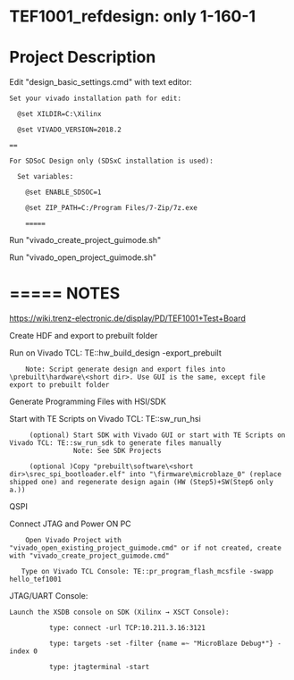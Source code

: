 # TEF1001_refdesign: only 1-160-1
Project Description
==========================================================================
  Edit "design_basic_settings.cmd" with text editor:
 
    Set your vivado installation path for edit: 
    
      @set XILDIR=C:\Xilinx
      
      @set VIVADO_VERSION=2018.2
      
    ==
    
    For SDSoC Design only (SDSxC installation is used):
    
      Set variables:
      
        @set ENABLE_SDSOC=1
        
        @set ZIP_PATH=C:/Program Files/7-Zip/7z.exe
        
        =====
        
Run "vivado_create_project_guimode.sh"

Run "vivado_open_project_guimode.sh"


=====
NOTES
=====


https://wiki.trenz-electronic.de/display/PD/TEF1001+Test+Board

Create HDF and export to prebuilt folder

Run on Vivado TCL: TE::hw_build_design -export_prebuilt

        Note: Script generate design and export files into \prebuilt\hardware\<short dir>. Use GUI is the same, except file export to prebuilt folder

Generate Programming Files with HSI/SDK


Start with TE Scripts on Vivado TCL: TE::sw_run_hsi

         (optional) Start SDK with Vivado GUI or start with TE Scripts on Vivado TCL: TE::sw_run_sdk to generate files manually
                    Note: See SDK Projects
                    
         (optional )Copy "prebuilt\software\<short dir>\srec_spi_bootloader.elf" into "\firmware\microblaze_0" (replace shipped one) and regenerate design again (HW (Step5)+SW(Step6 only a.))
         
         
QSPI

Connect JTAG and Power ON PC

        Open Vivado Project with "vivado_open_existing_project_guimode.cmd" or if not created, create with "vivado_create_project_guimode.cmd"
        
       Type on Vivado TCL Console: TE::pr_program_flash_mcsfile -swapp hello_tef1001

JTAG/UART Console:

    Launch the XSDB console on SDK (Xilinx → XSCT Console):
    
              type: connect -url TCP:10.211.3.16:3121
              
              type: targets -set -filter {name =~ "MicroBlaze Debug*"} -index 0
              
              type: jtagterminal -start
              
